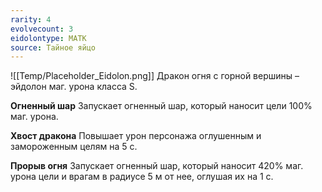 ```yaml
---
rarity: 4
evolvecount: 3
eidolontype: МАТК
source: Тайное яйцо
---
```

![[Temp/Placeholder_Eidolon.png]]
Дракон огня с горной вершины – эйдолон маг. урона класса S.

**Огненный шар**
Запускает огненный шар, который наносит цели 100% маг. урона.

**Хвост дракона**
Повышает урон персонажа оглушенным и замороженным целям на 5 с.

**Прорыв огня**
Запускает огненный шар, который наносит 420% маг. урона цели и врагам в радиусе 5 м от нее, оглушая их на 1 с.
